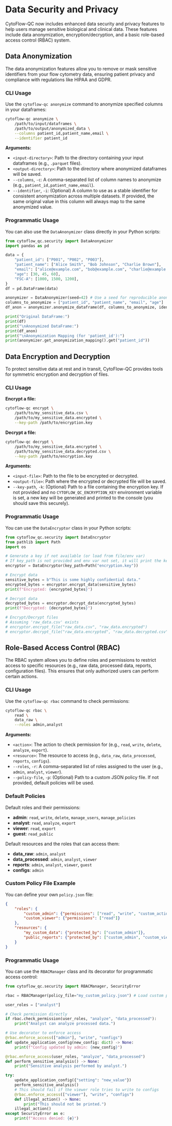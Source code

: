 # Data Security and Privacy

CytoFlow-QC now includes enhanced data security and privacy features to help users manage sensitive biological and clinical data. These features include data anonymization, encryption/decryption, and a basic role-based access control (RBAC) system.

## Data Anonymization

The data anonymization features allow you to remove or mask sensitive identifiers from your flow cytometry data, ensuring patient privacy and compliance with regulations like HIPAA and GDPR.

### CLI Usage

Use the `cytoflow-qc anonymize` command to anonymize specified columns in your dataframes:

```bash
cytoflow-qc anonymize \
    /path/to/input/dataframes \
    /path/to/output/anonymized_data \
    --columns patient_id,patient_name,email \
    --identifier patient_id
```

**Arguments:**

*   `<input-directory>`: Path to the directory containing your input dataframes (e.g., `.parquet` files).
*   `<output-directory>`: Path to the directory where anonymized dataframes will be saved.
*   `--columns`, `-c`: A comma-separated list of column names to anonymize (e.g., `patient_id,patient_name,email`).
*   `--identifier`, `-i`: (Optional) A column to use as a stable identifier for consistent anonymization across multiple datasets. If provided, the same original value in this column will always map to the same anonymized value.

### Programmatic Usage

You can also use the `DataAnonymizer` class directly in your Python scripts:

```python
from cytoflow_qc.security import DataAnonymizer
import pandas as pd

data = {
    "patient_id": ["P001", "P002", "P003"],
    "patient_name": ["Alice Smith", "Bob Johnson", "Charlie Brown"],
    "email": ["alice@example.com", "bob@example.com", "charlie@example.com"],
    "age": [30, 45, 60],
    "FSC-A": [1000, 1500, 1200],
}
df = pd.DataFrame(data)

anonymizer = DataAnonymizer(seed=42) # Use a seed for reproducible anonymization
columns_to_anonymize = ["patient_id", "patient_name", "email", "age"]
df_anon = anonymizer.anonymize_dataframe(df, columns_to_anonymize, identifier_col="patient_id")

print("Original DataFrame:")
print(df)
print("\nAnonymized DataFrame:")
print(df_anon)
print("\nAnonymization Mapping (for 'patient_id'):")
print(anonymizer.get_anonymization_mapping().get("patient_id"))
```

## Data Encryption and Decryption

To protect sensitive data at rest and in transit, CytoFlow-QC provides tools for symmetric encryption and decryption of files.

### CLI Usage

**Encrypt a file:**

```bash
cytoflow-qc encrypt \
    /path/to/my_sensitive_data.csv \
    /path/to/my_sensitive_data.encrypted \
    --key-path /path/to/encryption.key
```

**Decrypt a file:**

```bash
cytoflow-qc decrypt \
    /path/to/my_sensitive_data.encrypted \
    /path/to/my_sensitive_data.decrypted.csv \
    --key-path /path/to/encryption.key
```

**Arguments:**

*   `<input-file>`: Path to the file to be encrypted or decrypted.
*   `<output-file>`: Path where the encrypted or decrypted file will be saved.
*   `--key-path`, `-k`: (Optional) Path to a file containing the encryption key. If not provided and no `CYTOFLOW_QC_ENCRYPTION_KEY` environment variable is set, a new key will be generated and printed to the console (you should save this securely).

### Programmatic Usage

You can use the `DataEncryptor` class in your Python scripts:

```python
from cytoflow_qc.security import DataEncryptor
from pathlib import Path
import os

# Generate a key if not available (or load from file/env var)
# If key_path is not provided and env var not set, it will print the key to console.
encryptor = DataEncryptor(key_path=Path("encryption.key")) 

# Encrypt data
sensitive_bytes = b"This is some highly confidential data."
encrypted_bytes = encryptor.encrypt_data(sensitive_bytes)
print(f"Encrypted: {encrypted_bytes}")

# Decrypt data
decrypted_bytes = encryptor.decrypt_data(encrypted_bytes)
print(f"Decrypted: {decrypted_bytes}")

# Encrypt/Decrypt files
# Assuming 'raw_data.csv' exists
# encryptor.encrypt_file("raw_data.csv", "raw_data.encrypted")
# encryptor.decrypt_file("raw_data.encrypted", "raw_data.decrypted.csv")
```

## Role-Based Access Control (RBAC)

The RBAC system allows you to define roles and permissions to restrict access to specific resources (e.g., raw data, processed data, reports, configuration files). This ensures that only authorized users can perform certain actions.

### CLI Usage

Use the `cytoflow-qc rbac` command to check permissions:

```bash
cytoflow-qc rbac \
    read \
    data_raw \
    --roles admin,analyst
```

**Arguments:**

*   `<action>`: The action to check permission for (e.g., `read`, `write`, `delete`, `analyze`, `export`).
*   `<resource>`: The resource to access (e.g., `data_raw`, `data_processed`, `reports`, `configs`).
*   `--roles`, `-r`: A comma-separated list of roles assigned to the user (e.g., `admin`, `analyst`, `viewer`).
*   `--policy-file`, `-p`: (Optional) Path to a custom JSON policy file. If not provided, default policies will be used.

### Default Policies

Default roles and their permissions:

*   **admin**: `read`, `write`, `delete`, `manage_users`, `manage_policies`
*   **analyst**: `read`, `analyze`, `export`
*   **viewer**: `read`, `export`
*   **guest**: `read_public`

Default resources and the roles that can access them:

*   **data_raw**: `admin`, `analyst`
*   **data_processed**: `admin`, `analyst`, `viewer`
*   **reports**: `admin`, `analyst`, `viewer`, `guest`
*   **configs**: `admin`

### Custom Policy File Example

You can define your own `policy.json` file:

```json
{
    "roles": {
        "custom_admin": {"permissions": ["read", "write", "custom_action"]},
        "custom_viewer": {"permissions": ["read"]}
    },
    "resources": {
        "my_custom_data": {"protected_by": ["custom_admin"]},
        "public_reports": {"protected_by": ["custom_admin", "custom_viewer"]}
    }
}
```

### Programmatic Usage

You can use the `RBACManager` class and its decorator for programmatic access control:

```python
from cytoflow_qc.security import RBACManager, SecurityError

rbac = RBACManager(policy_file="my_custom_policy.json") # Load custom policies

user_roles = ["analyst"]

# Check permission directly
if rbac.check_permission(user_roles, "analyze", "data_processed"):
    print("Analyst can analyze processed data.")

# Use decorator to enforce access
@rbac.enforce_access(["admin"], "write", "configs")
def update_application_config(new_config: dict) -> None:
    print(f"Config updated by admin: {new_config}")

@rbac.enforce_access(user_roles, "analyze", "data_processed")
def perform_sensitive_analysis() -> None:
    print("Sensitive analysis performed by analyst.")

try:
    update_application_config({"setting": "new_value"})
    perform_sensitive_analysis()
    # This should fail if the viewer role tries to write to configs
    @rbac.enforce_access(["viewer"], "write", "configs")
    def illegal_action() -> None:
        print("This should not be printed.")
    illegal_action()
except SecurityError as e:
    print(f"Access denied: {e}")
```







